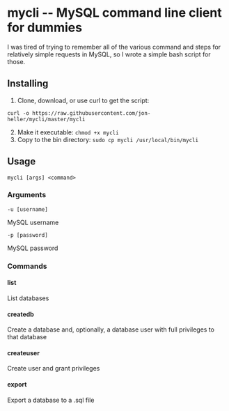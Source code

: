# mycli -- MySQL command line client for dummies

I was tired of trying to remember all of the various command and steps for relatively simple requests in MySQL, so I wrote a simple bash script for those.

## Installing

1. Clone, download, or use curl to get the script:

`curl -o https://raw.githubusercontent.com/jon-heller/mycli/master/mycli`

2. Make it executable: `chmod +x mycli`
3. Copy to the bin directory: `sudo cp mycli /usr/local/bin/mycli`

## Usage

`mycli [args] <command>`

### Arguments

    -u [username]

MySQL username

    -p [password]

MySQL password

### Commands

#### list

List databases

#### createdb

Create a database and, optionally, a database user with full privileges to that database

#### createuser

Create user and grant privileges

#### export

Export a database to a .sql file